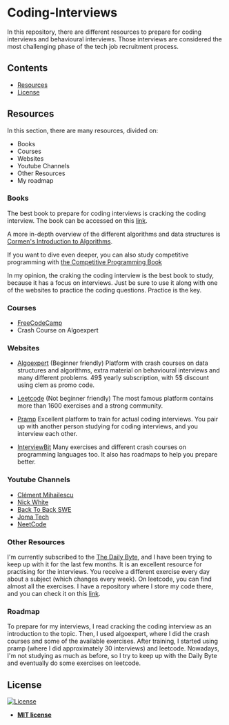 # Coding-Interviews
In this repository, there are different resources to prepare for coding interviews and behavioural interviews. Those interviews are considered the most challenging phase of the tech job recruitment process.


## Contents
- [Resources](#Resources)
- [License](#License)


## Resources
In this section, there are many resources, divided on:

* Books
* Courses
* Websites
* Youtube Channels
* Other Resources
* My roadmap

### Books

The best book to prepare for coding interviews is cracking the coding interview. The book can be accessed on this [link](https://cin.ufpe.br/~fbma/Crack/Cracking%20the%20Coding%20Interview%20189%20Programming%20Questions%20and%20Solutions.pdf).

A more in-depth overview of the different algorithms and data structures is [Cormen's Introduction to Algorithms](https://www.amazon.com/Introduction-Algorithms-3rd-MIT-Press/dp/0262033844).

If you want to dive even deeper, you can also study competitive programming with [the Competitive Programming Book](https://cpbook.net/)

In my opinion, the craking the coding interview is the best book to study, because it has a focus on interviews. Just be sure to use it along with one of the websites to practice the coding questions. Practice is the key.

### Courses

* [FreeCodeCamp](https://www.youtube.com/watch?v=8hly31xKli0)
* Crash Course on Algoexpert

### Websites

* [Algoexpert](https://www.algoexpert.io/) (Beginner friendly)
  Platform with crash courses on data structures and algorithms, extra material on behavioural interviews and many different problems. 49$ yearly subscription, with 5$ discount using clem as promo code.

* [Leetcode](https://leetcode.com/) (Not beginner friendly)
  The most famous platform contains more than 1600 exercises and a strong community.

* [Pramp](https://www.pramp.com/#/)
  Excellent platform to train for actual coding interviews. You pair up with another person studying for coding interviews, and you interview each other.
  
* [InterviewBit](https://www.interviewbit.com/)
  Many exercises and different crash courses on programming languages too. It also has roadmaps to help you prepare better.
 
### Youtube Channels

* [Clément Mihailescu](https://www.youtube.com/channel/UCaO6VoaYJv4kS-TQO_M-N_g)
* [Nick White](https://www.youtube.com/channel/UC1fLEeYICmo3O9cUsqIi7HA)
* [Back To Back SWE](https://www.youtube.com/channel/UCmJz2DV1a3yfgrR7GqRtUUA)
* [Joma Tech](https://www.youtube.com/channel/UCV0qA-eDDICsRR9rPcnG7tw)
* [NeetCode](https://www.youtube.com/channel/UC_mYaQAE6-71rjSN6CeCA-g)

### Other Resources

I'm currently subscribed to the [The Daily Byte](https://thedailybyte.dev/), and I have been trying to keep up with it for the last few months. It is an excellent resource for practising for the interviews. You receive a different exercise every day about a subject (which changes every week). On leetcode, you can find almost all the exercises. I have a repository where I store my code there, and you can check it on this [link](https://github.com/ItamarRocha/DailyByte).

### Roadmap

To prepare for my interviews, I read cracking the coding interview as an introduction to the topic. Then, I used algoexpert, where I did the crash courses and some of the available exercises. After training, I started using pramp (where I did approximately 30 interviews) and leetcode. Nowadays, I'm not studying as much as before, so I try to keep up with the Daily Byte and eventually do some exercises on leetcode.


## License

[![License](http://img.shields.io/:license-mit-blue.svg?style=flat-square)](http://badges.mit-license.org)

- **[MIT license](http://opensource.org/licenses/mit-license.php)**
